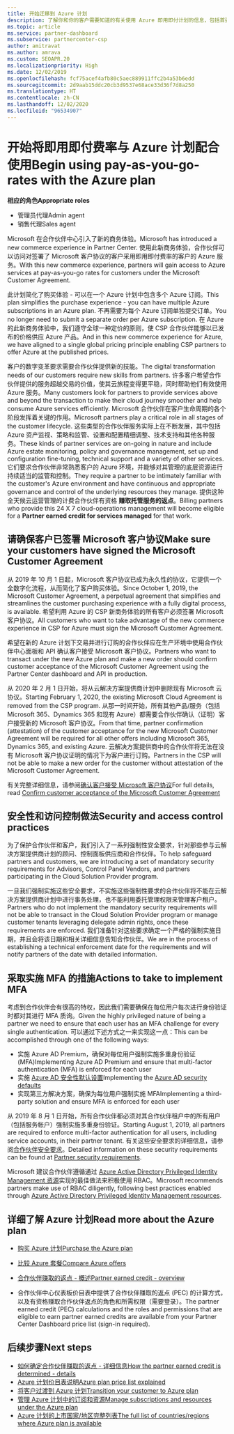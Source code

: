 ```yaml
---
title: 开始迁移到 Azure 计划
description: 了解你和你的客户需要知道的有关使用 Azure 即用即付计划的信息，包括首要步骤、安全预防措施以及入门方式。
ms.topic: article
ms.service: partner-dashboard
ms.subservice: partnercenter-csp
author: amitravat
ms.author: amrava
ms.custom: SEOAPR.20
ms.localizationpriority: High
ms.date: 12/02/2019
ms.openlocfilehash: fcf75acef4afb80c5aec889911ffc2b4a53b6edd
ms.sourcegitcommit: 2d9aab15ddc20cb3d9537e68ace33d36f7d8a250
ms.translationtype: HT
ms.contentlocale: zh-CN
ms.lasthandoff: 12/02/2020
ms.locfileid: "96534907"
---
```

# <a name="begin-using-pay-as-you-go-rates-with-the-azure-plan"></a><span data-ttu-id="b3b2f-103">开始将即用即付费率与 Azure 计划配合使用</span><span class="sxs-lookup"><span data-stu-id="b3b2f-103">Begin using pay-as-you-go-rates with the Azure plan</span></span>

<span data-ttu-id="b3b2f-104">**相应的角色**</span><span class="sxs-lookup"><span data-stu-id="b3b2f-104">**Appropriate roles**</span></span>

- <span data-ttu-id="b3b2f-105">管理员代理</span><span class="sxs-lookup"><span data-stu-id="b3b2f-105">Admin agent</span></span>
- <span data-ttu-id="b3b2f-106">销售代理</span><span class="sxs-lookup"><span data-stu-id="b3b2f-106">Sales agent</span></span>


<span data-ttu-id="b3b2f-107">Microsoft 在合作伙伴中心引入了新的商务体验。</span><span class="sxs-lookup"><span data-stu-id="b3b2f-107">Microsoft has introduced a new commerce experience in Partner Center.</span></span>  <span data-ttu-id="b3b2f-108">使用此新商务体验，合作伙伴可以访问对签署了 Microsoft 客户协议的客户采用即用即付费率的客户的 Azure 服务。</span><span class="sxs-lookup"><span data-stu-id="b3b2f-108">With this new commerce experience, partners will gain access to Azure services at pay-as-you-go rates for customers under the Microsoft Customer Agreement.</span></span>

<span data-ttu-id="b3b2f-109">此计划简化了购买体验 - 可以在一个 Azure 计划中包含多个 Azure 订阅。</span><span class="sxs-lookup"><span data-stu-id="b3b2f-109">This plan simplifies the purchase experience - you can have multiple Azure subscriptions in an Azure plan.</span></span> <span data-ttu-id="b3b2f-110">不再需要为每个 Azure 订阅单独提交订单。</span><span class="sxs-lookup"><span data-stu-id="b3b2f-110">You no longer need to submit a separate order per Azure subscription.</span></span> <span data-ttu-id="b3b2f-111">在 Azure 的此新商务体验中，我们遵守全球一种定价的原则，使 CSP 合作伙伴能够以已发布的价格供应 Azure 产品。</span><span class="sxs-lookup"><span data-stu-id="b3b2f-111">And in this new commerce experience for Azure, we have aligned to a single global pricing principle enabling CSP partners to offer Azure at the published prices.</span></span>

<span data-ttu-id="b3b2f-112">客户的数字变革要求需要合作伙伴提供新的技能。</span><span class="sxs-lookup"><span data-stu-id="b3b2f-112">The digital transformation needs of our customers require new skills from partners.</span></span> <span data-ttu-id="b3b2f-113">许多客户希望合作伙伴提供的服务超越交易的价值，使其云旅程变得更平稳，同时帮助他们有效使用 Azure 服务。</span><span class="sxs-lookup"><span data-stu-id="b3b2f-113">Many customers look for partners to provide services above and beyond the transaction to make their cloud journey smoother and help consume Azure services efficiently.</span></span> <span data-ttu-id="b3b2f-114">Microsoft 合作伙伴在客户生命周期的各个阶段发挥着关键的作用。</span><span class="sxs-lookup"><span data-stu-id="b3b2f-114">Microsoft partners play a critical role in all stages of the customer lifecycle.</span></span> <span data-ttu-id="b3b2f-115">这些类型的合作伙伴服务实际上在不断发展，其中包括 Azure 资产监视、策略和监管、设置和配置精细调整、技术支持和其他各种服务。</span><span class="sxs-lookup"><span data-stu-id="b3b2f-115">These kinds of partner services are on-going in nature and include Azure estate monitoring, policy and governance management, set up and configuration fine-tuning, technical support and a variety of other services.</span></span> <span data-ttu-id="b3b2f-116">它们要求合作伙伴非常熟悉客户的 Azure 环境，并能够对其管理的底层资源进行持续适当的监管和控制。</span><span class="sxs-lookup"><span data-stu-id="b3b2f-116">They require a partner to be intimately familiar with the customer's Azure environment and have continuous and appropriate governance and control of the underlying resources they manage.</span></span> <span data-ttu-id="b3b2f-117">提供这种全天候云运营管理的计费合作伙伴有资格 **赚取托管服务的返点**。</span><span class="sxs-lookup"><span data-stu-id="b3b2f-117">Billing partners who provide this 24 X 7 cloud-operations management will become eligible for a **Partner earned credit for services managed** for that work.</span></span>

## <a name="make-sure-your-customers-have-signed-the-microsoft-customer-agreement"></a><span data-ttu-id="b3b2f-118">请确保客户已签署 Microsoft 客户协议</span><span class="sxs-lookup"><span data-stu-id="b3b2f-118">Make sure your customers have signed the Microsoft Customer Agreement</span></span>

<span data-ttu-id="b3b2f-119">从 2019 年 10 月 1 日起，Microsoft 客户协议已成为永久性的协议，它提供一个全数字化流程，从而简化了客户购买体验。</span><span class="sxs-lookup"><span data-stu-id="b3b2f-119">Since October 1, 2019, the Microsoft Customer Agreement, a perpetual agreement that simplifies and streamlines the customer purchasing experience with a fully digital process, is available.</span></span> <span data-ttu-id="b3b2f-120">希望利用 Azure 的 CSP 新商务体验的所有客户必须签署 Microsoft 客户协议。</span><span class="sxs-lookup"><span data-stu-id="b3b2f-120">All customers who want to take advantage of the new commerce experience in CSP for Azure must sign the Microsoft Customer Agreement.</span></span>

<span data-ttu-id="b3b2f-121">希望在新的 Azure 计划下交易并进行订购的合作伙伴应在生产环境中使用合作伙伴中心面板和 API 确认客户接受 Microsoft 客户协议。</span><span class="sxs-lookup"><span data-stu-id="b3b2f-121">Partners who want to transact under the new Azure plan and make a new order should confirm customer acceptance of the Microsoft Customer Agreement using the Partner Center dashboard and API in production.</span></span>

<span data-ttu-id="b3b2f-122">从 2020 年 2 月 1 日开始，将从云解决方案提供商计划中删除现有 Microsoft 云协议。</span><span class="sxs-lookup"><span data-stu-id="b3b2f-122">Starting February 1, 2020, the existing Microsoft Cloud Agreement is removed from the CSP program.</span></span> <span data-ttu-id="b3b2f-123">从那一时间开始，所有其他产品/服务（包括 Microsoft 365、Dynamics 365 和现有 Azure）都需要合作伙伴确认（证明）客户接受新的 Microsoft 客户协议。</span><span class="sxs-lookup"><span data-stu-id="b3b2f-123">From that time, partner confirmation (attestation) of the customer acceptance for the new Microsoft Customer Agreement will be required for all other offers including Microsoft 365, Dynamics 365, and existing Azure.</span></span> <span data-ttu-id="b3b2f-124">云解决方案提供商中的合作伙伴将无法在没有 Microsoft 客户协议证明的情况下为客户进行订购。</span><span class="sxs-lookup"><span data-stu-id="b3b2f-124">Partners in the CSP will not be able to make a new order for the customer without attestation of the Microsoft Customer Agreement.</span></span>

<span data-ttu-id="b3b2f-125">有关完整详细信息，请参阅[确认客户接受 Microsoft 客户协议](confirm-customer-agreement.md)</span><span class="sxs-lookup"><span data-stu-id="b3b2f-125">For full details, read [Confirm customer acceptance of the Microsoft Customer Agreement](confirm-customer-agreement.md)</span></span>

## <a name="security-and-access-control-practices"></a><span data-ttu-id="b3b2f-126">安全性和访问控制做法</span><span class="sxs-lookup"><span data-stu-id="b3b2f-126">Security and access control practices</span></span>

<span data-ttu-id="b3b2f-127">为了保护合作伙伴和客户，我们引入了一系列强制性安全要求，针对那些参与云解决方案提供商计划的顾问、控制面板供应商和合作伙伴。</span><span class="sxs-lookup"><span data-stu-id="b3b2f-127">To help safeguard partners and customers, we are introducing a set of mandatory security requirements for Advisors, Control Panel Vendors, and partners participating in the Cloud Solution Provider program.</span></span>

<span data-ttu-id="b3b2f-128">一旦我们强制实施这些安全要求，不实施这些强制性要求的合作伙伴将不能在云解决方案提供商计划中进行事务处理，也不能利用委托管理权限来管理客户租户。</span><span class="sxs-lookup"><span data-stu-id="b3b2f-128">Partners who do not implement the mandatory security requirements will not be able to transact in the Cloud Solution Provider program or manage customer tenants leveraging delegate admin rights, once these requirements are enforced.</span></span> <span data-ttu-id="b3b2f-129">我们准备针对这些要求确定一个严格的强制实施日期，并且会将该日期和相关详细信息告知合作伙伴。</span><span class="sxs-lookup"><span data-stu-id="b3b2f-129">We are in the process of establishing a technical enforcement date for the requirements and will notify partners of the date with detailed information.</span></span>

## <a name="actions-to-take-to-implement-mfa"></a><span data-ttu-id="b3b2f-130">采取实施 MFA 的措施</span><span class="sxs-lookup"><span data-stu-id="b3b2f-130">Actions to take to implement MFA</span></span>

<span data-ttu-id="b3b2f-131">考虑到合作伙伴会有很高的特权，因此我们需要确保在每位用户每次进行身份验证时都对其进行 MFA 质询。</span><span class="sxs-lookup"><span data-stu-id="b3b2f-131">Given the highly privileged nature of being a partner we need to ensure that each user has an MFA challenge for every single authentication.</span></span> <span data-ttu-id="b3b2f-132">可以通过下述方式之一来实现这一点：</span><span class="sxs-lookup"><span data-stu-id="b3b2f-132">This can be accomplished through one of the following ways:</span></span>

- <span data-ttu-id="b3b2f-133">实施 Azure AD Premium，确保对每位用户强制实施多重身份验证 (MFA)</span><span class="sxs-lookup"><span data-stu-id="b3b2f-133">Implementing Azure AD Premium and ensure that multi-factor authentication (MFA) is enforced for each user</span></span>
- <span data-ttu-id="b3b2f-134">实施 [Azure AD 安全性默认设置](/azure/active-directory/conditional-access/concept-conditional-access-security-defaults)</span><span class="sxs-lookup"><span data-stu-id="b3b2f-134">Implementing the [Azure AD security defaults](/azure/active-directory/conditional-access/concept-conditional-access-security-defaults)</span></span>
- <span data-ttu-id="b3b2f-135">实现第三方解决方案，确保为每位用户强制实施 MFA</span><span class="sxs-lookup"><span data-stu-id="b3b2f-135">Implementing a third-party solution and ensure MFA is enforced for each user</span></span>

<span data-ttu-id="b3b2f-136">从 2019 年 8 月 1 日开始，所有合作伙伴都必须对其合作伙伴租户中的所有用户（包括服务帐户）强制实施多重身份验证。</span><span class="sxs-lookup"><span data-stu-id="b3b2f-136">Starting August 1, 2019, all partners are required to enforce multi-factor authentication for all users, including service accounts, in their partner tenant.</span></span> <span data-ttu-id="b3b2f-137">有关这些安全要求的详细信息，请参阅[合作伙伴安全要求](partner-security-requirements.md)。</span><span class="sxs-lookup"><span data-stu-id="b3b2f-137">Detailed information on these security requirements can be found at [Partner security requirements](partner-security-requirements.md).</span></span>

<span data-ttu-id="b3b2f-138">Microsoft 建议合作伙伴遵循通过 [Azure Active Directory Privileged Identity Management 资源](/azure/active-directory/privileged-identity-management/pim-configure)实现的最佳做法来积极使用 RBAC。</span><span class="sxs-lookup"><span data-stu-id="b3b2f-138">Microsoft recommends partners make use of RBAC diligently, following best practices enabled through [Azure Active Directory Privileged Identity Management resources](/azure/active-directory/privileged-identity-management/pim-configure).</span></span>

## <a name="read-more-about-the-azure-plan"></a><span data-ttu-id="b3b2f-139">详细了解 Azure 计划</span><span class="sxs-lookup"><span data-stu-id="b3b2f-139">Read more about the Azure plan</span></span>

- [<span data-ttu-id="b3b2f-140">购买 Azure 计划</span><span class="sxs-lookup"><span data-stu-id="b3b2f-140">Purchase the Azure plan</span></span>](purchase-azure-plan.md)

- [<span data-ttu-id="b3b2f-141">比较 Azure 套餐</span><span class="sxs-lookup"><span data-stu-id="b3b2f-141">Compare Azure offers</span></span>](compare-azure-offers.md)

- [<span data-ttu-id="b3b2f-142">合作伙伴赚取的返点 - 概述</span><span class="sxs-lookup"><span data-stu-id="b3b2f-142">Partner earned credit - overview</span></span>](partner-earned-credit.md)

- <span data-ttu-id="b3b2f-143">合作伙伴中心仪表板价目表中提供了合作伙伴赚取的返点 (PEC) 的计算方式，以及有资格赚取合作伙伴返点的角色和所需权限（需要登录）。</span><span class="sxs-lookup"><span data-stu-id="b3b2f-143">The partner earned credit (PEC) calculations and the roles and permissions that are eligible to earn partner earned credits are available from your Partner Center Dashboard price list (sign-in required).</span></span>

## <a name="next-steps"></a><span data-ttu-id="b3b2f-144">后续步骤</span><span class="sxs-lookup"><span data-stu-id="b3b2f-144">Next steps</span></span> 

- [<span data-ttu-id="b3b2f-145">如何确定合作伙伴赚取的返点 - 详细信息</span><span class="sxs-lookup"><span data-stu-id="b3b2f-145">How the partner earned credit is determined - details</span></span>](partner-earned-credit-explanation.md)
- [<span data-ttu-id="b3b2f-146">Azure 计划价目表说明</span><span class="sxs-lookup"><span data-stu-id="b3b2f-146">Azure plan price list explained</span></span>](azure-plan-price-list.md)
- [<span data-ttu-id="b3b2f-147">将客户过渡到 Azure 计划</span><span class="sxs-lookup"><span data-stu-id="b3b2f-147">Transition your customer to Azure plan</span></span>](azure-plan-transition.md)
- [<span data-ttu-id="b3b2f-148">管理 Azure 计划中的订阅和资源</span><span class="sxs-lookup"><span data-stu-id="b3b2f-148">Manage subscriptions and resources under the Azure plan</span></span>](azure-plan-manage.md)
- [<span data-ttu-id="b3b2f-149">Azure 计划的上市国家/地区完整列表</span><span class="sxs-lookup"><span data-stu-id="b3b2f-149">The full list of countries/regions where Azure plan is available</span></span>](https://query.prod.cms.rt.microsoft.com/cms/api/am/binary/RE3QN0x)